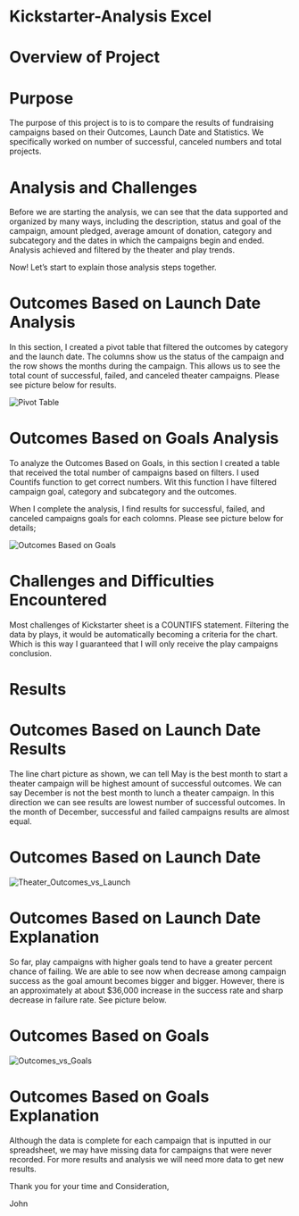 # Kickstarter-Analysis Excel

# Overview of Project
 
# Purpose
The purpose of this project is to is to compare the results of fundraising campaigns based on their Outcomes, Launch Date and Statistics. We specifically worked on number of successful, canceled numbers and total projects.

# Analysis and Challenges
Before we are starting the analysis, we can see that the data supported and organized by many ways, including the description, status and goal of the campaign, amount pledged, average amount of donation, category and subcategory and the dates in which the campaigns begin and ended. Analysis achieved and filtered by the theater and play trends.

Now! Let’s start to explain those analysis steps together.

# Outcomes Based on Launch Date Analysis
In this section, I created a pivot table that filtered the outcomes by category and the launch date. The columns show us the status of the campaign and the row shows the months during the campaign. This allows us to see the total count of successful, failed, and canceled theater campaigns. Please see picture below for results. 

![Pivot Table](https://user-images.githubusercontent.com/85411967/132788696-633e2bbe-3067-4d64-a12b-8a0af79e785c.png)


# Outcomes Based on Goals Analysis
To analyze the Outcomes Based on Goals, in this section I created a table that received the total number of campaigns based on filters. I used Countifs function to get correct numbers. Wit this function I have filtered campaign goal, category and subcategory and the outcomes.

When I complete the analysis, I find results for successful, failed, and canceled campaigns goals for each colomns. Please see picture below for details;

![Outcomes Based on Goals](https://user-images.githubusercontent.com/85411967/132790342-8a1a7221-a23f-4cd1-a200-f74687b9097b.png)


# Challenges and Difficulties Encountered
Most challenges of Kickstarter sheet is a COUNTIFS statement. Filtering the data by plays, it would be automatically becoming a criteria for the chart. Which is this way I guaranteed that I will only receive the play campaigns conclusion.

# Results
# Outcomes Based on Launch Date Results
The line chart picture as shown, we can tell May is the best month to start a theater campaign will be highest amount of successful outcomes.  We can say December is not the best month to lunch a theater campaign. In this direction we can see results are lowest number of successful outcomes.  In the month of December, successful and failed campaigns results are almost equal. 

# Outcomes Based on Launch Date

![Theater_Outcomes_vs_Launch](https://user-images.githubusercontent.com/85411967/132782481-7fd6a84d-611f-477c-af0a-2632d57b96bb.png)


# Outcomes Based on Launch Date Explanation
So far, play campaigns with higher goals tend to have a greater percent chance of failing. We are able to see now when decrease among campaign success as the goal amount becomes bigger and bigger.  However, there is an approximately at about $36,000 increase in the success rate and sharp decrease in failure rate. See picture below.


# Outcomes Based on Goals

![Outcomes_vs_Goals](https://user-images.githubusercontent.com/85411967/132782183-2a4a749b-2f8a-4f46-9818-b48e0027db76.png)

# Outcomes Based on Goals Explanation
Although the data is complete for each campaign that is inputted in our spreadsheet, we may have missing data for campaigns that were never recorded. For more results and analysis we will need more data to get new results.

Thank you for your time and Consideration,

John
